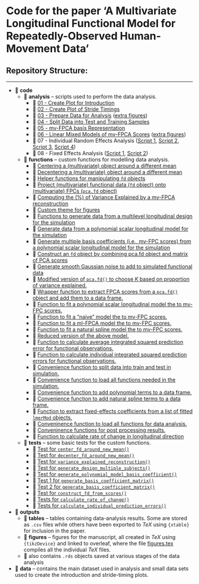 Code for the paper ‘A Multivariate Longitudinal Functional Model for
Repeatedly-Observed Human-Movement Data’
================

## Repository Structure:

------------------------------------------------------------------------

- :open_file_folder: **code**
  - :open_file_folder: **analysis** – scripts used to perform the data
    analysis.
    - :page_facing_up: [01 - Create Plot for
      Introduction](code/analysis/01-introduction-plot.R)
    - :page_facing_up: [02 - Create Plot of Stride
      Timings](code/analysis/02-strides-timing-plot.R)
    - :page_facing_up: [03 - Prepare Data for
      Analysis](code/analysis/03-data-preparation.R) ([extra
      figures](code/analysis/03-data-preparation-extra-plot.R))
    - :page_facing_up: [04 - Split Data into Test and Training
      Samples](code/analysis/04-test-train-split.R)
    - :page_facing_up: [05 - mv-FPCA basis
      Representation](code/analysis/05-basis-representation.R)
    - :page_facing_up: [06 - Linear Mixed Models of mv-FPCA
      Scores](code/analysis/06-scores-modelling.R) ([extra
      figures](code/analysis/06))
    - :page_facing_up: 07 - Individual Random Effects Analysis ([Script
      1](code/analysis/07-individual-fitted-mv-FPC1.R), [Script
      2](code/analysis/07-individual-analysis-predictions.R), [Script
      3](code/analysis/07-individual-analysis-test-error.R), [Script
      4](code/analysis/07-individual-analysis-changes.R))
    - :page_facing_up: 08 - Fixed Effects Analysis ([Script
      1](code/analysis/08-fixef-results-post-processing.R), [Script
      2](code/analysis/08-fixef-spline-coef.R))
  - :open_file_folder: **functions** – custom functions for modelling
    data analysis.
    - :page_facing_up: [Centering a (multivariate) object around a
      different mean](code/functions/center_fd_around_new_mean.R)
    - :page_facing_up: [Decentering a (multivariate) object around a
      different mean](code/functions/decenter_fd_around_new_mean.R)
    - :page_facing_up: [Helper functions for manipulating `fd`
      objects](code/functions/functions-helper-smoothing.R)
    - :page_facing_up: [Project (multivariate) functional data (`fd`
      object) onto (multivariate) FPCs (`pca.fd`
      object)](code/functions/project_data_onto_fpcs.R)  
    - :page_facing_up: [Computing the (%) of Variance Explained by a
      mv-FPCA
      reconstruction](code/functions/variance_explained_reconstruction.R)
    - :page_facing_up: [Custom theme for
      figures](code/functions/theme_gunning.R)
    - :page_facing_up: [Functions to generate data from a multilevel
      longitudinal design for the
      simulation](code/functions/generate_design.R)
    - :page_facing_up: [Generate data from a polynomial scalar
      longitudinal model for the
      simulation](code/functions/generate_polynomial_model_basis_coefficient.R)
    - :page_facing_up: [Generate multiple basis coefficients (i.e.,
      mv-FPC scores) from a polynomial scalar longitudinal model for the
      simulation](code/functions/generate-basis-coefficient-matrix.R)
    - :page_facing_up: [Construct an `fd` object by combining pca.fd
      object and matrix of PCA
      scores](code/functions/construct_fd_from_scores.R)
    - :page_facing_up: [Generate smooth Gaussian noise to add to
      simulated functional
      data](code/functions/function-generate-smooth-noise.R)
    - :page_facing_up: [Modified version of `pca.fd()` to choose $K$
      based on proportion of variance
      explained.](code/functions/pca.fd_pve_cutoff.R)
    - :page_facing_up: [Wrapper function to extract FPCA scores from a
      `pca.fd()` object and add them to a data
      frame.](code/functions/add_pca.fd_scores_to_df.R)
    - :page_facing_up: [Function to fit a polynomial scalar longitudinal
      model the to mv-FPC scores.](code/functions/fit_poly.R)
    - :page_facing_up: [Function to fit a “naive” model the to mv-FPC
      scores.](code/functions/fit_naive_spline_intercept.R)
    - :page_facing_up: [Function to fit a ml-FPCA model the to mv-FPC
      scores.](code/functions/fit_fpca.R)
    - :page_facing_up: [Function to fit a natural spline model the to
      mv-FPC scores.](code/functions/fit_spline.R)
    - :page_facing_up: [Reduced version of the above
      model.](code/functionfit_spline_subject_ri_side.R)
    - :page_facing_up: [Function to calculate average integrated squared
      prediction error for functional
      observations.](code/functions/calculate_prediction_error.R)
    - :page_facing_up: [Function to calculate individual integrated
      squared prediction errors for functional
      observations.](code/functions/calculate_individual_prediction_errors.R)
    - :page_facing_up: [Convenience function to split data into train
      and test in simulation.](code/functions/split_train_test.R)
    - :page_facing_up: [Convenience function to load all functions
      needed in the
      simulation.](code/functions/source_all_simulation_functions.R)
    - :page_facing_up: [Convenience function to add polynomial terms to
      a data frame.](code/functions/add_poly_to_df.R)
    - :page_facing_up: [Convenience function to add natural spline terms
      to a data frame.](code/functions/add_natural_splines_to_df.R)
    - :page_facing_up: [Function to extract fixed-effects coefficients
      from a list of fitted `lmerMod`
      objects.](code/functions/extract_fixef_coef.R)
    - :page_facing_up: [Conveninence function to load all functions for
      data analysis.](code/functions/source_all_analysis_functions.R)
    - :page_facing_up: [Conveninence functions for post processing
      results.](code/functions/post-processing-functions.R)
    - :page_facing_up: [Function to calculate rate of change in
      longitudinal direction](code/functions/calculate_rate_of_change.R)
  - :open_file_folder: **tests** – some basic tests for the custom
    functions.
    - :page_facing_up: [Test for
      `center_fd_around_new_mean()`](code/functions/tests/test-center_fd_around_new_mean.R)
    - :page_facing_up: [Test for
      `decenter_fd_around_new_mean()`](code/functions/tests/test-decenter_fd_around_new_mean.R)
    - :page_facing_up: [Test for
      `variance_explained_reconstruction()`](code/functions/tests/test-variance-explained-reconstruction.R)
    - :page_facing_up: [Test for
      `generate_design_multiple_subjects()`](code/functions/tests/test-generate-design.R)
    - :page_facing_up: [Test for
      `generate_polynomial_model_basis_coefficient()`](code/functions/tests/test-generate_polynomial_model_basis_coefficient.R)
    - :page_facing_up: [Test 1 for
      `generate_basis_coefficient_matrix()`](code/functions/tests/test-generate-basis-coefficient-matrix-01.R)
    - :page_facing_up: [Test 2 for
      `generate_basis_coefficient_matrix()`](code/functions/tests/test-generate-basis-coefficient-matrix-02.R)
    - :page_facing_up: [Test for
      `construct_fd_from_scores()`](code/functions/tests/test_construct_fd_from_scores.R)
    - :page_facing_up: [Tests for
      `calculate_rate_of_change()`](code/functions/tests/test_calculate_rate_of_change.R)
    - :page_facing_up: [Tests for
      `calculate_individual_prediction_errors()`](code/functions/tests/test_calculate_individual_prediction_errors.R)
- :open_file_folder: **outputs**
  - :open_file_folder: **tables** – tables containing data-analysis
    results. Some are stored as `.csv` files while others have been
    exported to $TeX$ using `{xtable}` for inclusion in the paper.
  - :open_file_folder: **figures** – figures for the manuscript, all
    created in $TeX$ using `{tikzDevice}` and linked to overleaf, where
    the file [figures.tex](outputs/figures/figures.tex) compiles all the
    individual $TeX$ files.
  - 💾 also contains `.rds` objects saved at various stages of the data
    analysis
- :open_file_folder: **data** – contains the main dataset used in
  analysis and small data sets used to create the introduction and
  stride-timing plots.
